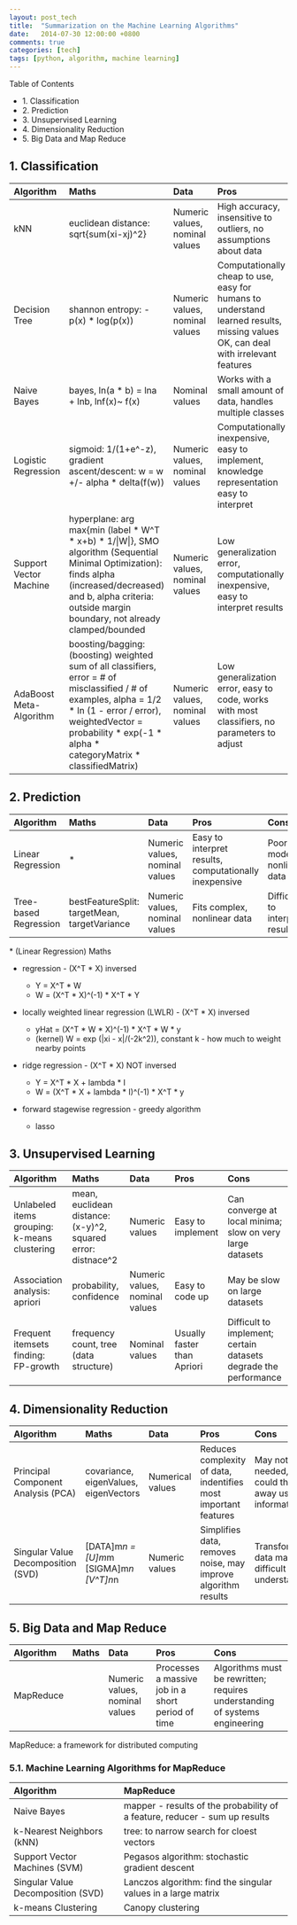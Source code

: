 ```yaml
---
layout: post_tech
title:  "Summarization on the Machine Learning Algorithms"
date:   2014-07-30 12:00:00 +0800
comments: true
categories: [tech]
tags: [python, algorithm, machine learning]
---
```


Table of Contents

- 1\. Classification
- 2\. Prediction
- 3\. Unsupervised Learning
- 4\. Dimensionality Reduction
- 5\. Big Data and Map Reduce

## 1. Classification

| Algorithm  | Maths                   | Data     | Pros       | Cons        |
|:-----------|:------------------------|:---------|:-----------|:------------|
| kNN        | euclidean distance: sqrt{sum(xi-xj)^2} | Numeric values, nominal values | High accuracy, insensitive to outliers, no assumptions about data | Computationally expensive, requires a lot of memory |
| Decision Tree | shannon entropy: - p(x) * log(p(x)) | Numeric values, nominal values | Computationally cheap to use, easy for humans to understand learned results, missing values OK, can deal with irrelevant features | Prone to overfitting |
| Naive Bayes | bayes, ln(a * b) = lna + lnb, lnf(x)~ f(x) | Nominal values | Works with a small amount of data, handles multiple classes | Sensitive to how the input data is prepared |
| Logistic Regression | sigmoid: 1/(1+e^-z), gradient ascent/descent: w = w +/- alpha * delta(f(w)) | Numeric values, nominal values | Computationally inexpensive, easy to implement, knowledge representation easy to interpret | Prone to underfitting, may have low accuracy |
| Support Vector Machine | hyperplane: arg max{min (label * W^T * x+b) * 1/\|W\|}, SMO algorithm (Sequential Minimal Optimization): finds alpha (increased/decreased) and b, alpha criteria: outside margin boundary, not already clamped/bounded | Numeric values, nominal values | Low generalization error, computationally inexpensive, easy to interpret results | Sensitive to tuning parameters and kernel choice; natively only handles binary classification |
| AdaBoost Meta-Algorithm | boosting/bagging: (boosting) weighted sum of all classifiers, error = # of misclassified / # of examples, alpha = 1/2 * ln (1 - error / error), weightedVector = probability * exp(-1 * alpha * categoryMatrix * classifiedMatrix) | Numeric values, nominal values | Low generalization error, easy to code, works with most classifiers, no parameters to adjust | Sensitive to outliers |  


## 2. Prediction

| Algorithm  | Maths                   | Data     | Pros       | Cons        |
|:-----------|:------------------------|:---------|:-----------|:------------|
| Linear Regression | *  | Numeric values, nominal values | Easy to interpret results, computationally inexpensive | Poorly models nonlinear data |
| Tree-based Regression | bestFeatureSplit: targetMean, targetVariance | Numeric values, nominal values | Fits complex, nonlinear data | Difficult to interpret results |


\* (Linear Regression) Maths

- regression - (X^T * X) inversed
    - Y = X^T * W
    - W = (X^T * X)^(-1) * X^T * Y

- locally weighted linear regression (LWLR) - (X^T * X) inversed
    - yHat = (X^T * W * X)^(-1) * X^T * W * y
    - (kernel) W = exp (\|xi - x\|/(-2k^2)), constant k - how much to weight nearby points

- ridge regression - (X^T * X) NOT inversed
    - Y = X^T * X + lambda * I
    - W = (X^T * X + lambda * I)^(-1) * X^T * y

- forward stagewise regression - greedy algorithm
    - lasso


## 3. Unsupervised Learning


| Algorithm  | Maths                   | Data     | Pros       | Cons        |
|:-----------|:------------------------|:---------|:-----------|:------------|
| Unlabeled items grouping: k-means clustering | mean, euclidean distance: (x-y)^2, squared error: distnace^2 | Numeric values | Easy to implement |  Can converge at local minima; slow on very large datasets |
| Association analysis: apriori | probability, confidence | Numeric values, nominal values | Easy to code up | May be slow on large datasets |
| Frequent itemsets finding: FP-growth | frequency count, tree (data structure) | Nominal values | Usually faster than Apriori | Difficult to implement; certain datasets degrade the performance |


## 4. Dimensionality Reduction

 
| Algorithm  | Maths                   | Data     | Pros       | Cons        |
|:-----------|:------------------------|:---------|:-----------|:------------|
| Principal Component Analysis (PCA) | covariance, eigenValues, eigenVectors | Numerical values | Reduces complexity of data, indentifies most important features | May not be needed, could throw away useful information |
| Singular Value Decomposition (SVD) | [DATA]m*n = [U]m*m [SIGMA]m*n [V^T]n*n | Numeric values | Simplifies data, removes noise, may improve algorithm results | Transformed data may be difficult to understand |


## 5. Big Data and Map Reduce


| Algorithm  | Maths                   | Data     | Pros       | Cons        |
|:-----------|:------------------------|:---------|:-----------|:------------|
| MapReduce  | | Numeric values, nominal values | Processes a massive job in a short period of time | Algorithms must be rewritten; requires understanding of systems engineering |


MapReduce: a framework for distributed computing

### 5.1. Machine Learning Algorithms for MapReduce


| Algorithm                          | MapReduce                                                                   |
|:-----------------------------------|:----------------------------------------------------------------------------|
| Naive Bayes                        | mapper - results of the probability of a feature, reducer - sum up results  |
| k-Nearest Neighbors (kNN)          | tree: to narrow search for cloest vectors                                   |
| Support Vector Machines (SVM)      | Pegasos algorithm: stochastic gradient descent                              |
| Singular Value Decomposition (SVD) | Lanczos algorithm: find the singular values in a large matrix               |
| k-means Clustering                 | Canopy clustering                                                           |


